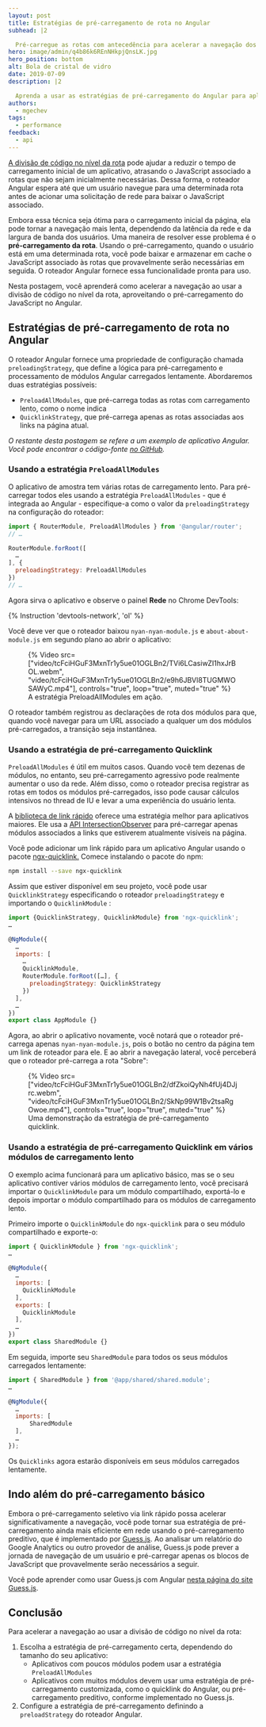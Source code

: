 ```yaml
---
layout: post
title: Estratégias de pré-carregamento de rota no Angular
subhead: |2

  Pré-carregue as rotas com antecedência para acelerar a navegação dos usuários.
hero: image/admin/q4b86k6REnNHkpjQnsLK.jpg
hero_position: bottom
alt: Bola de cristal de vidro
date: 2019-07-09
description: |2

  Aprenda a usar as estratégias de pré-carregamento do Angular para aplicativos mais rápidos.
authors:
  - mgechev
tags:
  - performance
feedback:
  - api
---
```


[A divisão de código no nível da rota](/route-level-code-splitting-in-angular) pode ajudar a reduzir o tempo de carregamento inicial de um aplicativo, atrasando o JavaScript associado a rotas que não sejam inicialmente necessárias. Dessa forma, o roteador Angular espera até que um usuário navegue para uma determinada rota antes de acionar uma solicitação de rede para baixar o JavaScript associado.

Embora essa técnica seja ótima para o carregamento inicial da página, ela pode tornar a navegação mais lenta, dependendo da latência da rede e da largura de banda dos usuários. Uma maneira de resolver esse problema é o **pré-carregamento da rota**. Usando o pré-carregamento, quando o usuário está em uma determinada rota, você pode baixar e armazenar em cache o JavaScript associado às rotas que provavelmente serão necessárias em seguida. O roteador Angular fornece essa funcionalidade pronta para uso.

Nesta postagem, você aprenderá como acelerar a navegação ao usar a divisão de código no nível da rota, aproveitando o pré-carregamento do JavaScript no Angular.

## Estratégias de pré-carregamento de rota no Angular

O roteador Angular fornece uma propriedade de configuração chamada `preloadingStrategy`, que define a lógica para pré-carregamento e processamento de módulos Angular carregados lentamente. Abordaremos duas estratégias possíveis:

- `PreloadAllModules`, que pré-carrega todas as rotas com carregamento lento, como o nome indica
- `QuicklinkStrategy`, que pré-carrega apenas as rotas associadas aos links na página atual.

*O restante desta postagem se refere a um exemplo de aplicativo Angular. Você pode encontrar o código-fonte [no GitHub](https://github.com/mgechev/route-preloading-web-dev).*

### Usando a estratégia `PreloadAllModules`

O aplicativo de amostra tem várias rotas de carregamento lento. Para pré-carregar todos eles usando a estratégia `PreloadAllModules` - que é integrada ao Angular - especifique-a como o valor da `preloadingStrategy` na configuração do roteador:

```js
import { RouterModule, PreloadAllModules } from '@angular/router';
// …

RouterModule.forRoot([
  …
], {
  preloadingStrategy: PreloadAllModules
})
// …
```

Agora sirva o aplicativo e observe o painel **Rede** no Chrome DevTools:

{% Instruction 'devtools-network', 'ol' %}

Você deve ver que o roteador baixou `nyan-nyan-module.js` e `about-about-module.js` em segundo plano ao abrir o aplicativo:

<figure data-size="full">{% Video src=["video/tcFciHGuF3MxnTr1y5ue01OGLBn2/TVi6LCasiwZI1hxJrBOL.webm", "video/tcFciHGuF3MxnTr1y5ue01OGLBn2/e9h6JBVl8TUGMWOSAWyC.mp4"], controls="true", loop="true", muted="true" %} <figcaption> A estratégia PreloadAllModules em ação. </figcaption></figure>

O roteador também registrou as declarações de rota dos módulos para que, quando você navegar para um URL associado a qualquer um dos módulos pré-carregados, a transição seja instantânea.

### Usando a estratégia de pré-carregamento Quicklink

`PreloadAllModules` é útil em muitos casos. Quando você tem dezenas de módulos, no entanto, seu pré-carregamento agressivo pode realmente aumentar o uso da rede. Além disso, como o roteador precisa registrar as rotas em todos os módulos pré-carregados, isso pode causar cálculos intensivos no thread de IU e levar a uma experiência do usuário lenta.

A [biblioteca de link rápido](https://github.com/GoogleChromeLabs/quicklink) oferece uma estratégia melhor para aplicativos maiores. Ele usa a [API IntersectionObserver](/intersectionobserver-v2/) para pré-carregar apenas módulos associados a links que estiverem atualmente visíveis na página.

Você pode adicionar um link rápido para um aplicativo Angular usando o pacote [ngx-quicklink.](https://www.npmjs.com/package/ngx-quicklink) Comece instalando o pacote do npm:

```bash
npm install --save ngx-quicklink
```

Assim que estiver disponível em seu projeto, você pode usar `QuicklinkStrategy` especificando o roteador `preloadingStrategy` e importando o `QuicklinkModule` :

```js
import {QuicklinkStrategy, QuicklinkModule} from 'ngx-quicklink';
…

@NgModule({
  …
  imports: [
    …
    QuicklinkModule,
    RouterModule.forRoot([…], {
      preloadingStrategy: QuicklinkStrategy
    })
  ],
  …
})
export class AppModule {}
```

Agora, ao abrir o aplicativo novamente, você notará que o roteador pré-carrega apenas `nyan-nyan-module.js`, pois o botão no centro da página tem um link de roteador para ele. E ao abrir a navegação lateral, você perceberá que o roteador pré-carrega a rota "Sobre":

<figure data-size="full">{% Video src=["video/tcFciHGuF3MxnTr1y5ue01OGLBn2/dfZkoiQyNh4fUj4DJjrc.webm", "video/tcFciHGuF3MxnTr1y5ue01OGLBn2/SkNp99W1Bv2tsaRgOwoe.mp4"], controls="true", loop="true", muted="true" %} <figcaption> Uma demonstração da estratégia de pré-carregamento quicklink. </figcaption></figure>

### Usando a estratégia de pré-carregamento Quicklink em vários módulos de carregamento lento

O exemplo acima funcionará para um aplicativo básico, mas se o seu aplicativo contiver vários módulos de carregamento lento, você precisará importar o `QuicklinkModule` para um módulo compartilhado, exportá-lo e depois importar o módulo compartilhado para os módulos de carregamento lento.

Primeiro importe o `QuicklinkModule` do `ngx-quicklink` para o seu módulo compartilhado e exporte-o:

```js
import { QuicklinkModule } from 'ngx-quicklink';
…

@NgModule({
  …
  imports: [
    QuicklinkModule
  ],
  exports: [
    QuicklinkModule
  ],
  …
})
export class SharedModule {}
```

Em seguida, importe seu `SharedModule` para todos os seus módulos carregados lentamente:

```js
import { SharedModule } from '@app/shared/shared.module';
…

@NgModule({
  …
  imports: [
      SharedModule
  ],
  …
});
```

Os `Quicklinks` agora estarão disponíveis em seus módulos carregados lentamente.

## Indo além do pré-carregamento básico

Embora o pré-carregamento seletivo via link rápido possa acelerar significativamente a navegação, você pode tornar sua estratégia de pré-carregamento ainda mais eficiente em rede usando o pré-carregamento preditivo, que é implementado por [Guess.js](https://github.com/guess-js/guess). Ao analisar um relatório do Google Analytics ou outro provedor de análise, Guess.js pode prever a jornada de navegação de um usuário e pré-carregar apenas os blocos de JavaScript que provavelmente serão necessários a seguir.

Você pode aprender como usar Guess.js com Angular [nesta página do site Guess.js](https://guess-js.github.io/docs/angular).

## Conclusão

Para acelerar a navegação ao usar a divisão de código no nível da rota:

1. Escolha a estratégia de pré-carregamento certa, dependendo do tamanho do seu aplicativo:
    - Aplicativos com poucos módulos podem usar a estratégia `PreloadAllModules`
    - Aplicativos com muitos módulos devem usar uma estratégia de pré-carregamento customizada, como o quicklink do Angular, ou pré-carregamento preditivo, conforme implementado no Guess.js.
2. Configure a estratégia de pré-carregamento definindo a `preloadStrategy` do roteador Angular.
